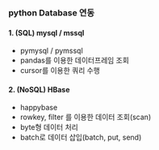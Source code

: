 ### python Database 연동

#### 1. (SQL) mysql / mssql
* pymysql / pymssql 
* pandas를 이용한 데이터프레임 조회
* cursor를 이용한 쿼리 수행

#### 2. (NoSQL) HBase
* happybase 
* rowkey, filter 를 이용한 데이터 조회(scan)
* byte형 데이터 처리
* batch로 데이터 삽입(batch, put, send)

